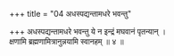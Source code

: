 +++
title = "04 अधस्पद्यन्तामधरे भवन्तु"

+++
अधस्पद्यन्तामधरे भवन्तु ये न इन्द्रं मघवानं पृतन्यान् ।  
क्षणामि ब्रह्मणामित्रानुन्नयामि स्वानहम् ॥ ४ ॥
